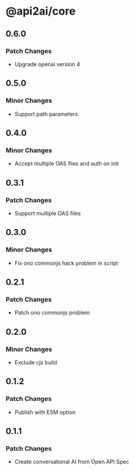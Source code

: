 # @api2ai/core

## 0.6.0

### Patch Changes

- Upgrade openai version 4

## 0.5.0

### Minor Changes

- Support path parameters

## 0.4.0

### Minor Changes

- Accept multiple OAS files and auth on init

## 0.3.1

### Patch Changes

- Support multiple OAS files

## 0.3.0

### Minor Changes

- Fix ono commonjs hack problem in script

## 0.2.1

### Patch Changes

- Patch ono commonjs problem

## 0.2.0

### Minor Changes

- Exclude cjs build

## 0.1.2

### Patch Changes

- Publish with ESM option

## 0.1.1

### Patch Changes

- Create conversational AI from Open API Spec
